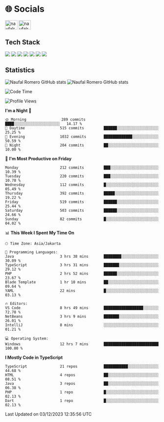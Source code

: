 <h1 align="">🌐 Socials</h1>
<p align="left">
<a href="https://linkedin.com/in/naufal-romero-putra-pratama-9ab816177/" target="blank"><img align="center" src="https://raw.githubusercontent.com/rahuldkjain/github-profile-readme-generator/master/src/images/icons/Social/linked-in-alt.svg" alt="naufalromero" height="30" width="40" /></a>
<a href="https://instagram.com/naufalromero" target="blank"><img align="center" src="https://raw.githubusercontent.com/rahuldkjain/github-profile-readme-generator/master/src/images/icons/Social/instagram.svg" alt="naufalromero" height="30" width="40" /></a>
</p>


<h2 align="">Tech Stack</h2>
<div align="">
  <img src="https://img.shields.io/badge/next.js-000000?style=for-the-badge&logo=nextdotjs&logoColor=white"/>
 <img src="https://img.shields.io/badge/typescript-%23007ACC.svg?style=for-the-badge&logo=typescript&logoColor=white"/>
 <img src="https://img.shields.io/badge/react-%2320232a.svg?style=for-the-badge&logo=react&logoColor=%2361DAFB"/>
 <img src="https://img.shields.io/badge/tailwindcss-%2338B2AC.svg?style=for-the-badge&logo=tailwind-css&logoColor=white"/>
 <img src="https://img.shields.io/badge/Prisma-3982CE?style=for-the-badge&logo=Prisma&logoColor=white"/>
 <img src="https://img.shields.io/badge/javascript-%23323330.svg?style=for-the-badge&logo=javascript&logoColor=%23F7DF1E"/>
 <img src="https://img.shields.io/badge/java-%23ED8B00.svg?style=for-the-badge&logo=openjdk&logoColor=white"/>
</div>


<h2 align="">Statistics</h2>
<div align="">
<img src="https://github-readme-stats-xi-nine-74.vercel.app/api?username=romves&show_icons=true&theme=tokyonight&include_all_commits=true&count_private=true" alt="Naufal Romero GitHub stats"/>
<img src="https://github-readme-stats-xi-nine-74.vercel.app/api/top-langs/?username=romves&theme=tokyonight&hide_border=false&include_all_commits=true&count_private=true&layout=compact" alt="Naufal Romero GitHub stats"/>
</div>

<!--START_SECTION:waka-->
![Code Time](http://img.shields.io/badge/Code%20Time-529%20hrs%2054%20mins-blue)

![Profile Views](http://img.shields.io/badge/Profile%20Views-21-blue)

**I'm a Night 🦉** 

```text
🌞 Morning                289 commits         ████░░░░░░░░░░░░░░░░░░░░░   14.17 % 
🌆 Daytime                515 commits         ██████░░░░░░░░░░░░░░░░░░░   25.25 % 
🌃 Evening                1032 commits        █████████████░░░░░░░░░░░░   50.59 % 
🌙 Night                  204 commits         ██░░░░░░░░░░░░░░░░░░░░░░░   10.00 % 
```
📅 **I'm Most Productive on Friday** 

```text
Monday                   212 commits         ███░░░░░░░░░░░░░░░░░░░░░░   10.39 % 
Tuesday                  220 commits         ███░░░░░░░░░░░░░░░░░░░░░░   10.78 % 
Wednesday                112 commits         █░░░░░░░░░░░░░░░░░░░░░░░░   05.49 % 
Thursday                 392 commits         █████░░░░░░░░░░░░░░░░░░░░   19.22 % 
Friday                   519 commits         ██████░░░░░░░░░░░░░░░░░░░   25.44 % 
Saturday                 503 commits         ██████░░░░░░░░░░░░░░░░░░░   24.66 % 
Sunday                   82 commits          █░░░░░░░░░░░░░░░░░░░░░░░░   04.02 % 
```


📊 **This Week I Spent My Time On** 

```text
🕑︎ Time Zone: Asia/Jakarta

💬 Programming Languages: 
Java                     3 hrs 38 mins       ████████░░░░░░░░░░░░░░░░░   30.09 % 
TypeScript               3 hrs 31 mins       ███████░░░░░░░░░░░░░░░░░░   29.12 % 
PHP                      2 hrs 52 mins       ██████░░░░░░░░░░░░░░░░░░░   23.67 % 
Blade Template           1 hr 10 mins        ██░░░░░░░░░░░░░░░░░░░░░░░   09.64 % 
YAML                     22 mins             █░░░░░░░░░░░░░░░░░░░░░░░░   03.13 % 

🔥 Editors: 
VS Code                  8 hrs 49 mins       ██████████████████░░░░░░░   72.78 % 
NetBeans                 3 hrs 9 mins        ███████░░░░░░░░░░░░░░░░░░   26.01 % 
IntelliJ                 8 mins              ░░░░░░░░░░░░░░░░░░░░░░░░░   01.21 % 

💻 Operating System: 
Windows                  12 hrs 7 mins       █████████████████████████   100.00 % 
```

**I Mostly Code in TypeScript** 

```text
TypeScript               21 repos            ███████████░░░░░░░░░░░░░░   44.68 % 
HTML                     4 repos             ██░░░░░░░░░░░░░░░░░░░░░░░   08.51 % 
Java                     3 repos             ██░░░░░░░░░░░░░░░░░░░░░░░   06.38 % 
PHP                      1 repo              █░░░░░░░░░░░░░░░░░░░░░░░░   02.13 % 
Dart                     1 repo              █░░░░░░░░░░░░░░░░░░░░░░░░   02.13 % 
```




 Last Updated on 03/12/2023 12:35:56 UTC
<!--END_SECTION:waka-->
